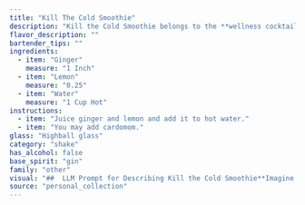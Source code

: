 ```yaml
---
title: "Kill The Cold Smoothie"
description: "Kill the Cold Smoothie belongs to the **wellness cocktail** family, a modern twist on traditional medicinal remedies.  This drink draws inspiration from ancient folk remedies that used ginger and lemon to soothe sore throats and fight colds. "
flavor_description: ""
bartender_tips: ""
ingredients:
  - item: "Ginger"
    measure: "1 Inch"
  - item: "Lemon"
    measure: "0.25"
  - item: "Water"
    measure: "1 Cup Hot"
instructions:
  - item: "Juice ginger and lemon and add it to hot water."
  - item: "You may add cardomom."
glass: "Highball glass"
category: "shake"
has_alcohol: false
base_spirit: "gin"
family: "other"
visual: "##  LLM Prompt for Describing Kill the Cold Smoothie**Imagine a vibrant, healthy smoothie made with fresh ginger, lemon, and water. Describe its appearance, focusing on the following:*** **Color:** What shades of yellow, orange, or even green does the smoothie have? Is it a pale, bright, or deep color?* **Texture:** Is it smooth and creamy, or does it have chunks of ginger? Is it thick and dense or light and airy?* **Garnish:**  Are there any garnishes like a lemon wedge, a ginger slice, or a sprig of mint?* **Glass:** Is it served in a tall glass, a short glass, or a mason jar? * **Overall impression:** How does the smoothie look to you? Is it refreshing, inviting, or even a little intimidating?**Example:** The Kill the Cold smoothie is a vibrant, almost neon, yellow-orange color. It's thick and slightly frothy, with tiny flecks of ginger visible. A thin slice of lemon and a sprig of mint adorn the rim of the tall glass. The smoothie looks refreshing and invigorating, like a burst of sunshine in a glass. "
source: "personal_collection"
---
```


